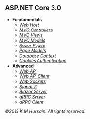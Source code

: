 <h2>ASP.NET Core 3.0</h2>
<ul>
  <li>
  <b>Fundamentals</b>
  <ul>
  <li><i><a href="Fundamentals/WebHostDemo/DemoApp">Web Host</a></i></li>
  <li><i><a href="Fundamentals/MvcControllerDemo/DemoApp">MVC Controllers</a></i></li>
  <li><i><a href="Fundamentals/MvcViewDemo/DemoApp">MVC Views</a></i></li>
  <li><i><a href="Fundamentals/MvcModelDemo/DemoApp">MVC Models</a></i></li>
  <li><i><a href="Fundamentals/RazorPageDemo/DemoApp">Razor Pages</a></i></li>
  <li><i><a href="Fundamentals/PageModelDemo/DemoApp">Page Models</a></i></li>
  <li><i><a href="Fundamentals/DbContextDemo/DemoApp">Database Context</a></i></li>
  <li><i><a href="Fundamentals/AuthenticationDemo/DemoApp">Cookies Authentication</a></i></li>
  </ul>
  </li>
  <li>
  <b>Advanced</b>
  <ul>
  <li><i><a href="Advanced/WebApiDemo/DemoApp">Web API</a></i></li>
  <li><i><a href="Advanced/WebApiClientDemo/DemoApp">Web API Client</a></i></li>
  <li><i><a href="Advanced/WebSocketDemo/DemoApp">Web Sockets</a></i></li>
  <li><i><a href="Advanced/SignalRDemo/DemoApp">Signal-R</a></i></li>
  <li><i><a href="Advanced/BlazorServerDemo/DemoApp">Blazor Server</a></i></li>
  <li><i><a href="Advanced/GrpcServerDemo/DemoApp">gRPC Server</a></i></li>
  <li><i><a href="Advanced/GrpcClientDemo/DemoApp">gRPC Client</a></i></li>
  </ul>
  </li>
  </ul>
<p>
  <i>&copy;2019 K.M Hussain. All rights reserved.</i>
</p>
